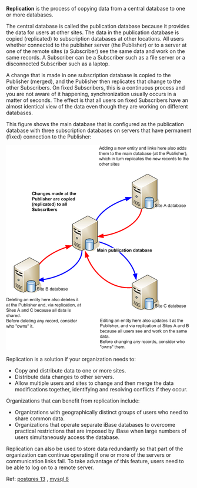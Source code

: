 **Replication** is the process of copying data from a central database to one or more databases.

The central database is called the publication database because it provides the data for users at other sites. The data in the publication database is copied (replicated) to subscription databases at other locations. All users whether connected to the publisher server (the Publisher) or to a server at one of the remote sites (a Subscriber) see the same data and work on the same records. A Subscriber can be a Subscriber such as a file server or a disconnected Subscriber such as a laptop.

A change that is made in one subscription database is copied to the Publisher (merged), and the Publisher then replicates that change to the other Subscribers. On fixed Subscribers, this is a continuous process and you are not aware of it happening, synchronization usually occurs in a matter of seconds. The effect is that all users on fixed Subscribers have an almost identical view of the data even though they are working on different databases.

This figure shows the main database that is configured as the publication database with three subscription databases on servers that have permanent (fixed) connection to the Publisher:

![index](./img/what_is_replication.gif)

Replication is a solution if your organization needs to:
- Copy and distribute data to one or more sites.
- Distribute data changes to other servers.
- Allow multiple users and sites to change and then merge the data modifications together, identifying and resolving conflicts if they occur.

Organizations that can benefit from replication include:

- Organizations with geographically distinct groups of users who need to share common data.
- Organizations that operate separate iBase databases to overcome practical restrictions that are imposed by iBase when large numbers of users simultaneously access the database.

Replication can also be used to store data redundantly so that part of the organization can continue operating if one or more of the servers or communication links fail. To take advantage of this feature, users need to be able to log on to a remote server.


Ref: [postgres 13](https://www.postgresql.org/docs/13/high-availability.html) , [mysql 8](https://dev.mysql.com/doc/refman/8.0/en/replication.html)